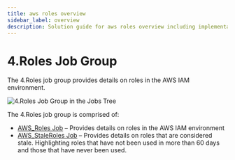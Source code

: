 ```yaml
---
title: aws roles overview
sidebar_label: overview
description: Solution guide for aws roles overview including implementation steps, configuration, and best practices.
---
```


# 4.Roles Job Group

The 4.Roles job group provides details on roles in the AWS IAM environment.

![4.Roles Job Group in the Jobs Tree](/img/product_docs/accessanalyzer/admin/hostmanagement/jobstree.webp)

The 4.Roles job group is comprised of:

- [AWS_Roles Job](/docs/accessanalyzer/12.0/solutions/aws/roles/aws-roles.md) – Provides details on roles in the AWS IAM environment
- [AWS_StaleRoles Job](/docs/accessanalyzer/12.0/solutions/aws/roles/aws-staleroles.md) – Provides details on roles that are considered stale.
  Highlighting roles that have not been used in more than 60 days and those that have never been
  used.
